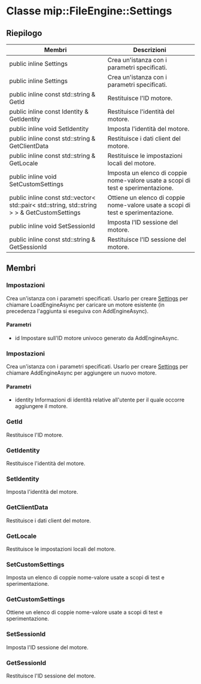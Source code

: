 # <a name="class-mipfileenginesettings"></a>Classe mip::FileEngine::Settings 
## <a name="summary"></a>Riepilogo
 Membri                        | Descrizioni                                
--------------------------------|---------------------------------------------
public inline  Settings | Crea un'istanza con i parametri specificati.
public inline  Settings | Crea un'istanza con i parametri specificati.
public inline const std::string & GetId | Restituisce l'ID motore.
public inline const Identity & GetIdentity | Restituisce l'identità del motore.
public inline void SetIdentity | Imposta l'identità del motore.
public inline const std::string & GetClientData | Restituisce i dati client del motore.
public inline const std::string & GetLocale | Restituisce le impostazioni locali del motore.
public inline void SetCustomSettings | Imposta un elenco di coppie nome-valore usate a scopi di test e sperimentazione.
public inline const std::vector< std::pair< std::string, std::string > > & GetCustomSettings | Ottiene un elenco di coppie nome-valore usate a scopi di test e sperimentazione.
public inline void SetSessionId | Imposta l'ID sessione del motore.
public inline const std::string & GetSessionId | Restituisce l'ID sessione del motore.
## <a name="members"></a>Membri
### <a name="settings"></a>Impostazioni
Crea un'istanza con i parametri specificati.
Usarlo per creare [Settings](#classmip_1_1_file_engine_1_1_settings) per chiamare LoadEngineAsync per caricare un motore esistente (in precedenza l'aggiunta si eseguiva con AddEngineAsync).
#### <a name="parameters"></a>Parametri
* id Impostare sull'ID motore univoco generato da AddEngineAsync.
### <a name="settings"></a>Impostazioni
Crea un'istanza con i parametri specificati.
Usarlo per creare [Settings](#classmip_1_1_file_engine_1_1_settings) per chiamare AddEngineAsync per aggiungere un nuovo motore.
#### <a name="parameters"></a>Parametri
* identity Informazioni di identità relative all'utente per il quale occorre aggiungere il motore.
### <a name="getid"></a>GetId
Restituisce l'ID motore.
### <a name="getidentity"></a>GetIdentity
Restituisce l'identità del motore.
### <a name="setidentity"></a>SetIdentity
Imposta l'identità del motore.
### <a name="getclientdata"></a>GetClientData
Restituisce i dati client del motore.
### <a name="getlocale"></a>GetLocale
Restituisce le impostazioni locali del motore.
### <a name="setcustomsettings"></a>SetCustomSettings
Imposta un elenco di coppie nome-valore usate a scopi di test e sperimentazione.
### <a name="getcustomsettings"></a>GetCustomSettings
Ottiene un elenco di coppie nome-valore usate a scopi di test e sperimentazione.
### <a name="setsessionid"></a>SetSessionId
Imposta l'ID sessione del motore.
### <a name="getsessionid"></a>GetSessionId
Restituisce l'ID sessione del motore.